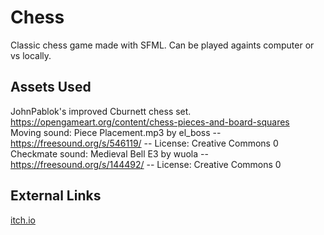 # Chess
Classic chess game made with SFML. Can be played againts computer or vs locally.

## Assets Used
JohnPablok's improved Cburnett chess set. https://opengameart.org/content/chess-pieces-and-board-squares<br>
Moving sound: Piece Placement.mp3 by el_boss -- https://freesound.org/s/546119/ -- License: Creative Commons 0<br>
Checkmate sound: Medieval Bell E3 by wuola -- https://freesound.org/s/144492/ -- License: Creative Commons 0<br>

## External Links
[itch.io](https://zyzzlegiggle.itch.io/chess)
